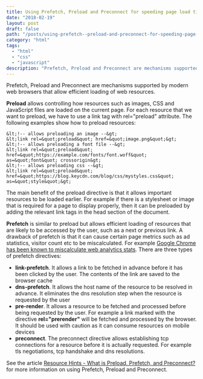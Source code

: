 ```yaml
---
title: Using Prefetch, Preload and Preconnect for speeding page load times
date: "2018-02-19"
layout: post
draft: false
path: "/posts/using-prefetch--preload-and-preconnect-for-speeding-page-load-times"
category: "html"
tags:
  - "html"
  - "css"
  - "javascript"
description: "Prefetch, Preload and Preconnect are mechanisms supported by modern web browsers that allow efficient loading of web resources."
---
```


Prefetch, Preload and Preconnect are mechanisms supported by modern web browsers that allow efficient loading of web resources.

**Preload** allows controlling how resources such as images, CSS and JavaScript files are loaded on the current page. For each resource that we want to preload, we have to use a link tag with rel="preload" attribute. The following examples show how to preload resources:

```
&lt;!-- allows preloading an image --&gt;
&lt;link rel=&quot;preload&quot; href=&quot;image.png&quot;&gt;
&lt;!-- allows preloading a font file --&gt;
&lt;link rel=&quot;preload&quot; href=&quot;https://example.com/fonts/font.woff&quot; as=&quot;font&quot; crossorigin&gt;
&lt;!-- allows preloading css --&gt;
&lt;link rel=&quot;preload&quot; href=&quot;https://blog.keycdn.com/blog/css/mystyles.css&quot; as=&quot;style&quot;&gt;
```

The main benefit of the preload directive is that it allows important resources to be loaded earlier. For example if there is a stylesheet or image that is required for a page to display properly, then it can be preloaded by adding the relevant link tags in the head section of the document.

**Prefetch** is similar to preload but allows efficient loading of resources that are likely to be accessed by the user, such as a next or previous link. A drawback of prefetch is that it can cause certain page metrics such as ad statistics, visitor count etc to be miscalculated. For example [Google Chrome has been known to miscalculate web analytics stats](https://www.scl.com/insights/blog/google-chrome-prefetchprerender-inflating-web-analytics-stats/). There are three types of prefetch directives:

* **link-prefetch**. It allows a link to be fetched in advance before it has been clicked by the user. The contents of the link are saved to the browser cache
* **dns-prefetch**. It allows the host name of the resource to be resolved in advance. It eliminates the dns resolution step when the resource is requested by the user
* **pre-render**. It allows a resource to be fetched and processed before being requested by the user. For example a link marked with the directive **rel="prerender"** will be fetched and processed by the browser. It should be used with caution as it can consume resources on mobile devices
* **preconnect**. The preconnect directive allows establishing tcp connections for a resource before it is actually requested. For example tls negotiations, tcp handshake and dns resolutions.

See the article [Resource Hints - What is Preload, Prefetch, and Preconnect?](https://www.keycdn.com/blog/resource-hints) for more information on using Prefetch, Preload and Preconnect.
